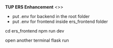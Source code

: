 **TUP ERS Enhancement**
<>>

- put .env for backend in the root folder 
- put .env for frontend inside ers_frontend folder


cd ers_frontend
npm run dev

open another terminal
flask run
